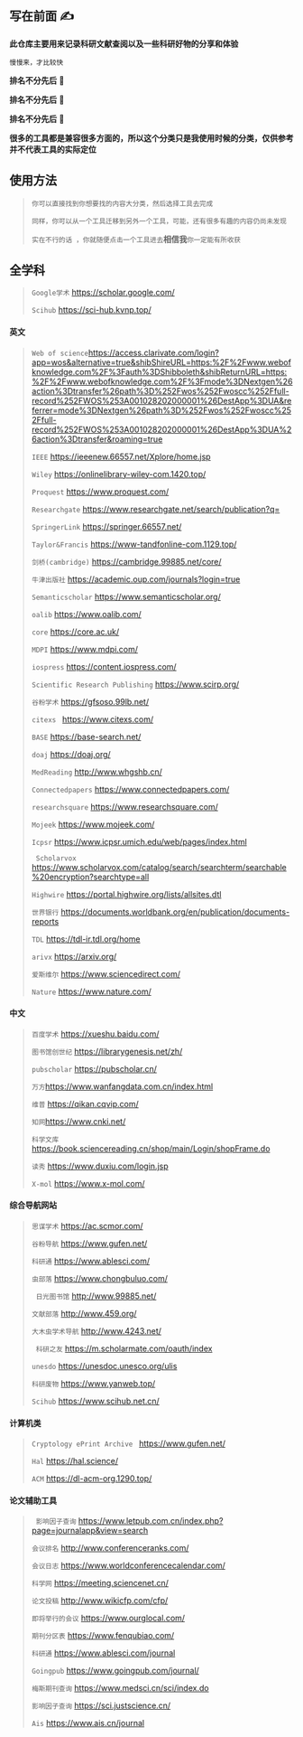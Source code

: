 ## 写在前面 ✍

**此仓库主要用来记录科研文献查阅以及一些科研好物的分享和体验**

`慢慢来，才比较快`

**排名不分先后** 🌹

**排名不分先后** 🌹

**排名不分先后** 🌹

**很多的工具都是兼容很多方面的，所以这个分类只是我使用时候的分类，**仅供参考**并不代表工具的实际定位**


## 使用方法

> `你可以直接找到你想要找的内容大分类，然后选择工具去完成`
>
> `同样，你可以从一个工具迁移到另外一个工具，可能，还有很多有趣的内容仍尚未发现`
>
> `实在不行的话 ，你就随便点击一个工具进去`**相信我**`你一定能有所收获`



## 全学科

> `Google学术`  https://scholar.google.com/
>
> `Scihub` https://sci-hub.kvnp.top/

#### 英文

> `Web of science`https://access.clarivate.com/login?app=wos&alternative=true&shibShireURL=https:%2F%2Fwww.webofknowledge.com%2F%3Fauth%3DShibboleth&shibReturnURL=https:%2F%2Fwww.webofknowledge.com%2F%3Fmode%3DNextgen%26action%3Dtransfer%26path%3D%252Fwos%252Fwoscc%252Ffull-record%252FWOS%253A001028202000001%26DestApp%3DUA&referrer=mode%3DNextgen%26path%3D%252Fwos%252Fwoscc%252Ffull-record%252FWOS%253A001028202000001%26DestApp%3DUA%26action%3Dtransfer&roaming=true
>
> `IEEE` https://ieeenew.66557.net/Xplore/home.jsp
>
> `Wiley` https://onlinelibrary-wiley-com.1420.top/
>
> `Proquest` https://www.proquest.com/
>
> `Researchgate` https://www.researchgate.net/search/publication?q=
>
> `SpringerLink` https://springer.66557.net/
>
> `Taylor&Francis` https://www-tandfonline-com.1129.top/
>
> `剑桥(cambridge)` https://cambridge.99885.net/core/
> 
> `牛津出版社` https://academic.oup.com/journals?login=true
>
> `Semanticscholar` https://www.semanticscholar.org/
>
> `oalib` https://www.oalib.com/
>
> `core` https://core.ac.uk/
>
> `MDPI` https://www.mdpi.com/
>
> `iospress` https://content.iospress.com/
>
> `Scientific Research Publishing` https://www.scirp.org/
>
> `谷粉学术` https://gfsoso.99lb.net/
>
> `citexs ` https://www.citexs.com/
>
> `BASE` https://base-search.net/
>
> `doaj` https://doaj.org/
>
> `MedReading` http://www.whgshb.cn/
>
> `Connectedpapers` https://www.connectedpapers.com/
>
> `researchsquare` https://www.researchsquare.com/
>
> `Mojeek` https://www.mojeek.com/
>
> `Icpsr` https://www.icpsr.umich.edu/web/pages/index.html
>
> ` Scholarvox` https://www.scholarvox.com/catalog/search/searchterm/searchable%20encryption?searchtype=all
>
> `Highwire` https://portal.highwire.org/lists/allsites.dtl
>
> `世界银行` https://documents.worldbank.org/en/publication/documents-reports
>
> `TDL` https://tdl-ir.tdl.org/home
>
> `arivx` https://arxiv.org/
>
> `爱斯维尔` https://www.sciencedirect.com/
>
> `Nature` https://www.nature.com/

#### 中文

> `百度学术` https://xueshu.baidu.com/
>
> `图书馆创世纪` https://librarygenesis.net/zh/
>
> `pubscholar` https://pubscholar.cn/
>
> `万方`https://www.wanfangdata.com.cn/index.html
>
> `维普` https://qikan.cqvip.com/
>
> `知网`https://www.cnki.net/
>
> `科学文库` https://book.sciencereading.cn/shop/main/Login/shopFrame.do
>
> `读秀` https://www.duxiu.com/login.jsp
>
> `X-mol` https://www.x-mol.com/


#### 综合导航网站

> `思谋学术` https://ac.scmor.com/
>
> `谷粉导航` https://www.gufen.net/
>
> `科研通` https://www.ablesci.com/
>
> `虫部落` https://www.chongbuluo.com/
>
> ` 日光图书馆` http://www.99885.net/
>
> `文献部落` http://www.459.org/
>
> `大木虫学术导航` http://www.4243.net/
>
> ` 科研之友` https://m.scholarmate.com/oauth/index
>
> `unesdo` https://unesdoc.unesco.org/ulis
>
> `科研废物` https://www.yanweb.top/
>
> `Scihub` https://www.scihub.net.cn/
>
> 


#### 计算机类

> `Cryptology ePrint Archive ` https://www.gufen.net/
>
> `Hal` https://hal.science/
>
> `ACM` https://dl-acm-org.1290.top/


#### 论文辅助工具

> ` 影响因子查询` https://www.letpub.com.cn/index.php?page=journalapp&view=search
>
> `会议排名` http://www.conferenceranks.com/
>
> `会议日志` https://www.worldconferencecalendar.com/
>
> `科学网` https://meeting.sciencenet.cn/
>
> `论文投稿` http://www.wikicfp.com/cfp/
>
> `即将举行的会议` https://www.ourglocal.com/
>
> `期刊分区表` https://www.fenqubiao.com/
>
> `科研通` https://www.ablesci.com/journal
>
> `Goingpub` https://www.goingpub.com/journal/
>
> `梅斯期刊查询` https://www.medsci.cn/sci/index.do
>
> `影响因子查询` https://sci.justscience.cn/
>
>  `Ais` https://www.ais.cn/journal
